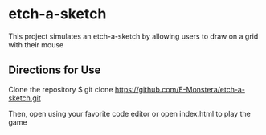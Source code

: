 # etch-a-sketch
This project simulates an etch-a-sketch by allowing users to draw on a grid with their mouse

## Directions for Use
Clone the repository $ git clone https://github.com/E-Monstera/etch-a-sketch.git

Then, open using your favorite code editor or open index.html to play the game
